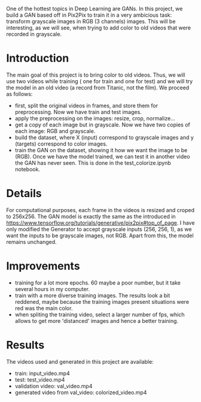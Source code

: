 One of the hottest topics in Deep Learning are GANs. In this project, we build a GAN based off in Pix2Pix to train it in a very ambicious task: transform grayscale images in RGB (3 channels) images. This will be interesting, as we will see, when trying to add color to old videos that were recorded in grayscale.

# Introduction

The main goal of this project is to bring color to old videos. Thus, we will use two videos while training ( one for train and one for test) and we will try the model in an old video (a record from Titanic, not the film).  We proceed as follows:
- first, split the original videos in frames, and store them for preprocessing. Now we have train and test images.
- apply the preprocessing on the images: resize, crop, normalize...
- get a copy of each image but in grayscale. Now we have two copies of each image: RGB and grayscale.
- build the dataset, where X (input) correspond to grayscale images and y (targets) correspond to color images.
- train the GAN on the dataset, showing it how we want the image to be (RGB).
Once we have the model trained, we can test it in another video the GAN has never seen. This is done in the test_colorize.ipynb notebook.

# Details
For computational purposes, each frame in the videos is resized and croped to 256x256.
The GAN model is exactly the same as the introduced in https://www.tensorflow.org/tutorials/generative/pix2pix#top_of_page. I have only modified the Generator to accept grayscale inputs (256, 256, 1), as we want the inputs to be grayscale images, not RGB.
Apart from this, the model remains unchanged.

# Improvements
- training for a lot more epochs. 60 maybe a poor number, but it take several hours in my computer.
- train with a more diverse training images. The results look a bit reddened, maybe because the training images present situations were red was the main color.
- when spliting the training video, select a larger number of fps, which allows to get more 'distanced' images and hence a better training.

# Results
The videos used and generated in this project are available:
- train: input_video.mp4
- test: test_video.mp4
- validation video: val_video.mp4
- generated video from val_video: colorized_video.mp4
